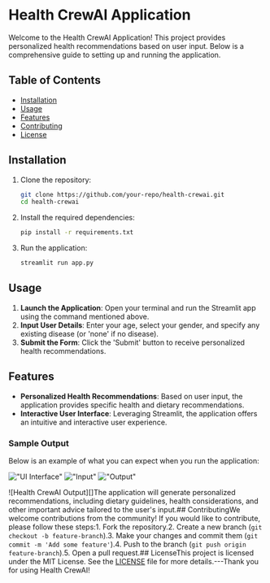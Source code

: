 
# Health CrewAI Application

Welcome to the Health CrewAI Application! This project provides personalized health recommendations based on user input. Below is a comprehensive guide to setting up and running the application.

## Table of Contents
- [Installation](#installation)
- [Usage](#usage)
- [Features](#features)
- [Contributing](#contributing)
- [License](#license)

## Installation

1. Clone the repository:
    ```sh
    git clone https://github.com/your-repo/health-crewai.git
    cd health-crewai
    ```

2. Install the required dependencies:
    ```sh
    pip install -r requirements.txt
    ```

3. Run the application:
    ```sh
    streamlit run app.py
    ```

## Usage

1. **Launch the Application**: Open your terminal and run the Streamlit app using the command mentioned above.
2. **Input User Details**: Enter your age, select your gender, and specify any existing disease (or 'none' if no disease).
3. **Submit the Form**: Click the 'Submit' button to receive personalized health recommendations.

## Features

- **Personalized Health Recommendations**: Based on user input, the application provides specific health and dietary recommendations.
- **Interactive User Interface**: Leveraging Streamlit, the application offers an intuitive and interactive user experience.

### Sample Output
Below is an example of what you can expect when you run the application:

!["UI Interface"](02_Project/0001.png)
!["Input"](02_Project/00002.png)
!["Output"](02_Project/00003.png)


![Health CrewAI Output][]The application will generate personalized recommendations, including dietary guidelines, health considerations, and other important advice tailored to the user's input.## ContributingWe welcome contributions from the community! If you would like to contribute, please follow these steps:1. Fork the repository.2. Create a new branch (`git checkout -b feature-branch`).3. Make your changes and commit them (`git commit -m 'Add some feature'`).4. Push to the branch (`git push origin feature-branch`).5. Open a pull request.## LicenseThis project is licensed under the MIT License. See the [LICENSE](LICENSE) file for more details.---Thank you for using Health CrewAI!